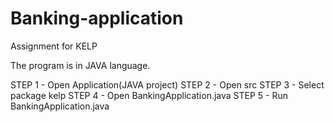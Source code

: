 # Banking-application
Assignment for KELP

The program is in JAVA language.

STEP 1 - Open Application(JAVA project)
STEP 2 - Open src 
STEP 3 - Select package kelp
STEP 4 - Open BankingApplication.java 
STEP 5 - Run BankingApplication.java
